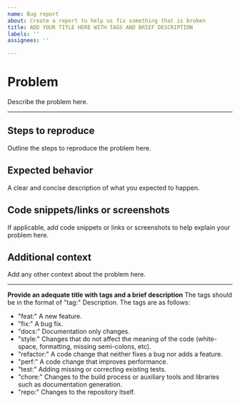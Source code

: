 ```yaml
---
name: Bug report
about: Create a report to help us fix something that is broken
title: ADD YOUR TITLE HERE WITH TAGS AND BRIEF DESCRIPTION
labels: ''
assignees: ''

---
```

# Problem
Describe the problem here.

---

## Steps to reproduce
Outline the steps to reproduce the problem here.

## Expected behavior
A clear and concise description of what you expected to happen.

## Code snippets/links or screenshots 
If applicable, add code snippets or links or screenshots to help explain your problem here.

## Additional context 
Add any other context about the problem here.

---

**Provide an adequate title with tags and a brief description**
The tags should be in the format of "tag:" Description. The tags are as follows:
- "feat:" A new feature.
- "fix:" A bug fix.
- "docs:" Documentation only changes.
- "style:" Changes that do not affect the meaning of the code (white-space, formatting, missing semi-colons, etc).
- "refactor:" A code change that neither fixes a bug nor adds a feature.
- "perf:" A code change that improves performance.
- "test:" Adding missing or correcting existing tests.
- "chore:" Changes to the build process or auxiliary tools and libraries such as documentation generation.
- "repo:" Changes to the repository itself.